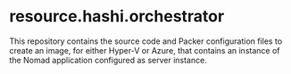 # resource.hashi.orchestrator
This repository contains the source code and Packer configuration files to create an image, for either Hyper-V or Azure, that contains an instance of the Nomad application configured as server instance. 
